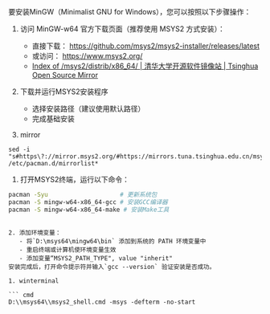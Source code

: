 
要安装MinGW（Minimalist GNU for Windows），您可以按照以下步骤操作：

1. 访问 MinGW-w64 官方下载页面（推荐使用 MSYS2 方式安装）：
   
   - 直接下载： https://github.com/msys2/msys2-installer/releases/latest
   - 或访问： https://www.msys2.org/
   - [Index of /msys2/distrib/x86_64/ | 清华大学开源软件镜像站 | Tsinghua Open Source Mirror](https://mirrors.tuna.tsinghua.edu.cn/msys2/distrib/x86_64/)
2. 下载并运行MSYS2安装程序
   
   - 选择安装路径（建议使用默认路径）
   - 完成基础安装
3. mirror
```shell
sed -i "s#https\?://mirror.msys2.org/#https://mirrors.tuna.tsinghua.edu.cn/msys2/#g" /etc/pacman.d/mirrorlist*

```
1. 打开MSYS2终端，运行以下命令：
```bash
pacman -Syu                    # 更新系统包
pacman -S mingw-w64-x86_64-gcc # 安装GCC编译器
pacman -S mingw-w64-x86_64-make # 安装Make工具
 ```
```

2. 添加环境变量：
   - 将`D:\msys64\mingw64\bin` 添加到系统的 PATH 环境变量中
   - 重启终端或计算机使环境变量生效
   - 添加变量“MSYS2_PATH_TYPE", value "inherit"
安装完成后，打开命令提示符并输入`gcc --version` 验证安装是否成功。

1. winterminal 

``` cmd
D:\\msys64\\msys2_shell.cmd -msys -defterm -no-start
```


